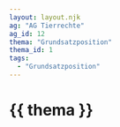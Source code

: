 ```yaml
---
layout: layout.njk
ag: "AG Tierrechte"
ag_id: 12
thema: "Grundsatzposition"
thema_id: 1
tags:
  - "Grundsatzposition"
---
```


# {{ thema }}
